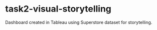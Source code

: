 # task2-visual-storytelling
Dashboard created in Tableau using Superstore dataset for storytelling.
